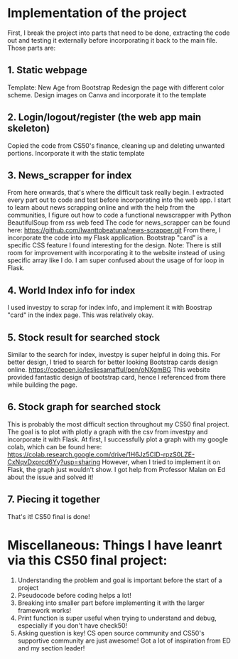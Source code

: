 # Implementation of the project
First, I break the project into parts that need to be done, extracting the code out and testing it externally before incorporating it back to the main file.
Those parts are:

## 1. Static webpage
Template: New Age from Bootstrap
Redesign the page with different color scheme.
Design images on Canva and incorporate it to the template


## 2. Login/logout/register (the web app main skeleton)
Copied the code from CS50's finance, cleaning up and deleting unwanted portions.
Incorporate it with the static template

## 3. News_scrapper for index
From here onwards, that's where the difficult task really begin. I extracted every part out to code and test before incorporating into the web app.
I start to learn about news scrapping online and with the help from the communities, I figure out how to code a functional newscrapper with Python BeautifulSoup from rss web feed
The code for news_scrapper can be found here: https://github.com/Iwanttobeatuna/news-scrapper.git
From there, I incorporate the code into my Flask application. Bootstrap "card" is a specific CSS feature I found interesting for the design.
Note: There is still room for improvement with incorporating it to the website instead of using specific array like I do. I am super confused about the usage of for loop in Flask.

## 4. World Index info for index
I used investpy to scrap for index info, and implement it with Boostrap "card" in the index page. This was relatively okay.

## 5. Stock result for searched stock
Similar to the search for index, investpy is super helpful in doing this. For better design, I tried to search for better looking Bootstrap cards design online.
https://codepen.io/lesliesamafful/pen/oNXgmBG
This website provided fantastic design of bootstrap card, hence I referenced from there while building the page.


## 6. Stock graph for searched stock
This is probably the most difficult section throughout my CS50 final project. The goal is to plot with plotly a graph with the csv from investpy and incorporate it with Flask.
At first, I successfully plot a graph with my google colab, which can be found here: https://colab.research.google.com/drive/1H6Jz5CID-rpzS0LZE-CxNqvDxprcd6Yy?usp=sharing
However, when I tried to implement it on Flask, the graph just wouldn't show. I got help from Professor Malan on Ed about the issue and solved it!

## 7. Piecing it together
That's it! CS50 final is done!

# Miscellaneous: Things I have leanrt via this CS50 final project:
1. Understanding the problem and goal is important before the start of a project
2. Pseudocode before coding helps a lot!
3. Breaking into smaller part before implementing it with the larger framework works!
4. Print function is super useful when trying to understand and debug, especially if you don't have check50!
5. Asking question is key! CS open source community and CS50's supportive community are just awesome! Got a lot of inspiration from ED and my section leader!
